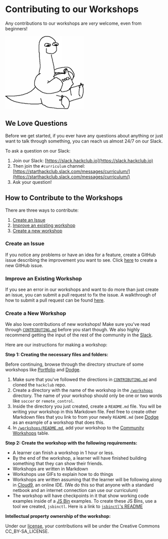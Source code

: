 # Contributing to our Workshops

Any contributions to our workshops are _very_ welcome, even from beginners!

![](img/smart_dinosaur_docs.png)

## We Love Questions

Before we get started, if you ever have any questions about anything or just
want to talk through something, you can reach us almost 24/7 on our Slack.

To ask a question on our Slack:

1. Join our Slack: [https://slack.hackclub.io](https://slack.hackclub.io)
2. Then join the `#curriculum` channel: [https://starthackclub.slack.com/messages/curriculum/](https://starthackclub.slack.com/messages/curriculum/)
3. Ask your question!

## How to Contribute to the Workshops

There are three ways to contribute:

1. [Create an Issue](#create-an-issue)
2. [Improve an existing workshop](#improve-an-existing-workshop)
3. [Create a new workshop](#create-a-new-workshop)

### Create an Issue

If you notice any problems or have an idea for a feature, create a GitHub issue
describing the improvement you want to see. Click
[here](https://github.com/hackclub/hackclub/issues/new) to create a new GitHub
issue.

### Improve an Existing Workshop

If you see an error in our workshops and want to do more than just create an
issue, you can submit a pull request to fix the issue. A walkthrough of how to
submit a pull request can be found [here](../CONTRIBUTING.md).

### Create a New Workshop

We also love contributions of new workshops! Make sure you've read through
[`CONTRIBUTING.md`](../CONTRIBUTING.md) before you start though. We also
highly recommend getting the input of the rest of the community in the
[Slack](#we-love-questions).

Here are our instructions for making a workshop:

**Step 1: Creating the necessary files and folders:**

Before continuing, browse through the directory structure of some
workshops like [Portfolio](portfolio) and [Dodge](dodge).

1. Make sure that you've followed the directions in
   [`CONTRIBUTING.md`](../CONTRIBUTING.md) and cloned the `hackclub` repo.
2. Create a directory with the name of the workshop in the
   [`/workshops`](../workshops) directory. The name of your workshop should only
   be one or two words like `soccer` or `remote_control`.
3. Inside the directory you just created, create a `README.md` file.
   You will be writing your workshop in this Markdown file. Feel free to create
   other Markdown files that you link to from your newly `README.md` (see
  [Dodge](dodge) as an example of a workshop that does this.
4. In [`/workshops/README.md`](README.md), add your workshop to the
   [Community Workshops](README.md#community-workshops) table.

**Step 2: Create the workshop with the following requirements:**

- A learner can finish a workshop in 1 hour or less.
- By the end of the workshop, a learner will have finished building something
  that they can show their friends.
- Workshops are written in Markdown
- Workshops use GIFs to explain how to do things
- Workshops are written assuming that the learner will be following along in
  [Cloud9](https://c9.io), an online IDE. (We do this
  so that anyone with a standard netbook and an internet connection can use
  our curriculum)
- The workshop will have checkpoints in it that show working code examples
  inside of a [JS Bin](https://jsbin.com) examples. To create these JS Bins,
  use a tool we created, `jsbinctl`. Here is a link to
  [`jsbinctl`'s README](lib/jsbinctl/README.md)

**Intellectual property ownership of the workshop:**

Under our [license](../LICENSE), your contributions will be under the Creative
Commons CC_BY-SA_LICENSE.
